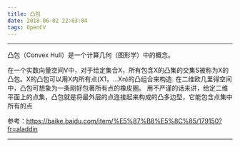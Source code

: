 ```yaml
---
title: 凸包
date: 2018-06-02 22:03:04
tags: OpenCV
---
```


---

凸包（Convex Hull）是一个计算几何（图形学）中的概念。

在一个实数向量空间V中，对于给定集合X，所有包含X的凸集的交集S被称为X的凸包。X的凸包可以用X内所有点(X1，...Xn)的凸组合来构造.
在二维欧几里得空间中，凸包可想象为一条刚好包著所有点的橡皮圈。
用不严谨的话来讲，给定二维平面上的点集，凸包就是将最外层的点连接起来构成的凸多边型，它能包含点集中所有的点

参考：https://baike.baidu.com/item/%E5%87%B8%E5%8C%85/179150?fr=aladdin

---